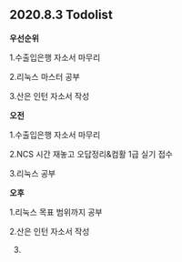 ## 2020.8.3 Todolist



**우선순위**

1.수출입은행 자소서 마무리

2.리눅스 마스터 공부

3.산은 인턴 자소서 작성



**오전**

1.수출입은행 자소서 마무리 

2.NCS 시간 재놓고 오답정리&컴활 1급 실기 접수

3.리눅스 공부



**오후**

1.리눅스 목표 범위까지 공부

2.산은 인턴 자소서 작성

3.